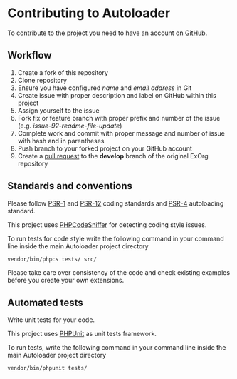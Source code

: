 # Contributing to Autoloader

To contribute to the project you need to have an account on [GitHub](https://github.com/).

## Workflow

1. Create a fork of this repository
2. Clone repository
3. Ensure you have configured *name* and *email address* in Git
4. Create issue with proper description and label on GitHub within this project
5. Assign yourself to the issue
6. Fork fix or feature branch with proper prefix and number of the issue (e.g. *issue-92-readme-file-update*)
7. Complete work and commit with proper message and number of issue with hash and in parentheses
8. Push branch to your forked project on your GitHub account
9. Create a [pull request](https://help.github.com/articles/using-pull-requests/) to the **develop** branch of the original ExOrg repository

## Standards and conventions

Please follow [PSR-1](http://www.php-fig.org/psr/psr-1/) and [PSR-12](http://www.php-fig.org/psr/psr-12/) coding standards and [PSR-4](http://www.php-fig.org/psr/psr-4/) autoloading standard.

This project uses [PHPCodeSniffer](https://github.com/squizlabs/PHP_CodeSniffer) for detecting coding style issues.

To run tests for code style  write the following command in your command line inside the main Autoloader project directory

```bash
vendor/bin/phpcs tests/ src/
```

Please take care over consistency of the code and check existing examples before you create your own extensions.

## Automated tests

Write unit tests for your code.

This project uses [PHPUnit](https://phpunit.de/) as unit tests framework.

To run tests, write the following command in your command line inside the main Autoloader project directory

```bash
vendor/bin/phpunit tests/
```
